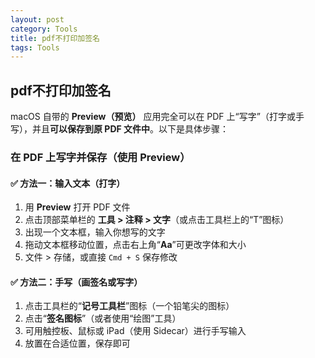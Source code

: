 ```yaml
---
layout: post
category: Tools
title: pdf不打印加签名
tags: Tools
---
```


## pdf不打印加签名



macOS 自带的 **Preview（预览）** 应用完全可以在 PDF 上“写字”（打字或手写），并且**可以保存到原 PDF 文件中**。以下是具体步骤：

### 在 PDF 上写字并保存（使用 Preview）

#### ✅ 方法一：输入文本（打字）

1. 用 **Preview** 打开 PDF 文件
2. 点击顶部菜单栏的 **工具 > 注释 > 文字**（或点击工具栏上的“T”图标）
3. 出现一个文本框，输入你想写的文字
4. 拖动文本框移动位置，点击右上角“**Aa**”可更改字体和大小
5. 文件 > 存储，或直接 `Cmd + S` 保存修改

#### ✅ 方法二：手写（画签名或写字）

1. 点击工具栏的“**记号工具栏**”图标（一个铅笔尖的图标）
2. 点击“**签名图标**”（或者使用“绘图”工具）
3. 可用触控板、鼠标或 iPad（使用 Sidecar）进行手写输入
4. 放置在合适位置，保存即可